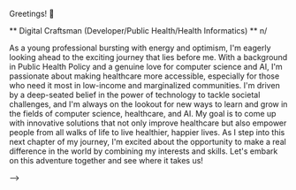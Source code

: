 Greetings! 👋

** Digital Craftsman (Developer/Public Health/Health Informatics) ** n/


As a young professional bursting with energy and optimism, I'm eagerly looking
ahead to the exciting journey that lies before me. With a background in Public Health Policy 
and a genuine love for computer science and AI, I'm passionate about making healthcare 
more accessible, especially for those who need it most in low-income and marginalized 
communities. I'm driven by a deep-seated belief in the power of technology to tackle 
societal challenges, and I'm always on the lookout for new ways to learn and grow in the 
fields of computer science, healthcare, and AI. My goal is to come up with innovative 
solutions that not only improve healthcare but also empower people from all walks of life 
to live healthier, happier lives. As I step into this next chapter of my journey, I'm excited 
about the opportunity to make a real difference in the world by combining my interests and
skills. Let's embark on this adventure together and see where it takes us!

-->
